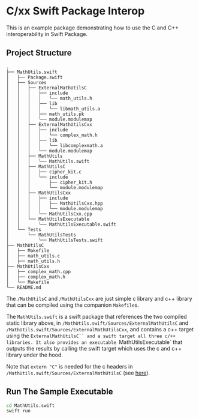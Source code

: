 # C/xx Swift Package Interop

This is an example package demonstrating how to use the C and C++ interoperability in Swift Package. 

## Project Structure

```text
.
├── MathUtils.swift
│   ├── Package.swift
│   ├── Sources
│   │   ├── ExternalMathUtilsC
│   │   │   ├── include
│   │   │   │   └── math_utils.h
│   │   │   ├── lib
│   │   │   │   └── libmath_utils.a
│   │   │   ├── math_utils.pk
│   │   │   └── module.modulemap
│   │   ├── ExternalMathUtilsCxx
│   │   │   ├── include
│   │   │   │   └── complex_math.h
│   │   │   ├── lib
│   │   │   │   └── libcomplexmath.a
│   │   │   └── module.modulemap
│   │   ├── MathUtils
│   │   │   └── MathUtils.swift
│   │   ├── MathUtilsC
│   │   │   ├── cipher_kit.c
│   │   │   └── include
│   │   │       ├── cipher_kit.h
│   │   │       └── module.modulemap
│   │   ├── MathUtilsCxx
│   │   │   ├── include
│   │   │   │   ├── MathUtilsCxx.hpp
│   │   │   │   └── module.modulemap
│   │   │   └── MathUtilsCxx.cpp
│   │   └── MathUtilsExecutable
│   │       └── MathUtilsExecutable.swift
│   └── Tests
│       └── MathUtilsTests
│           └── MathUtilsTests.swift
├── MathUtilsC
│   ├── Makefile
│   ├── math_utils.c
│   ├── math_utils.h
├── MathUtilsCxx
│   ├── complex_math.cpp
│   ├── complex_math.h
│   └── Makefile
└── README.md
```

The `/MathUtilsC` and `/MathUtilsCxx` are just simple c library and c++ library that can be compiled using the companion `Makefile`s. 

The `MathUtils.swift` is a swift package that references the two compiled static library above, in `/MathUtils.swift/Sources/ExternalMathUtilsC` and `/MathUtils.swift/Sources/ExternalMathUtilsCxx`, and contains a c++ target using the `ExternalMathUtilsC`` and a swift target all three c/++ libraries. It also provides an executable `MathUtilsExecutable` that outputs the results by calling the swift target which uses the c and c++ library under the hood.

Note that `extern "C"` is needed for the c headers in `/MathUtils.swift/Sources/ExternalMathUtilsC` (see [here](https://forums.swift.org/t/import-of-c-module-appears-within-extern-c-language-linkage-specification/65606/2)).

## Run The Sample Executable

```zsh
cd MathUtils.swift
swift run
```

